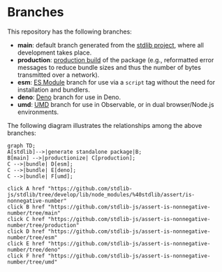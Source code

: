 <!--

@license Apache-2.0

Copyright (c) 2022 The Stdlib Authors.

Licensed under the Apache License, Version 2.0 (the "License");
you may not use this file except in compliance with the License.
You may obtain a copy of the License at

    http://www.apache.org/licenses/LICENSE-2.0

Unless required by applicable law or agreed to in writing, software
distributed under the License is distributed on an "AS IS" BASIS,
WITHOUT WARRANTIES OR CONDITIONS OF ANY KIND, either express or implied.
See the License for the specific language governing permissions and
limitations under the License.

-->

# Branches

This repository has the following branches:

-   **main**: default branch generated from the [stdlib project][stdlib-url], where all development takes place.
-   **production**: [production build][production-url] of the package (e.g., reformatted error messages to reduce bundle sizes and thus the number of bytes transmitted over a network).
-   **esm**: [ES Module][esm-url] branch for use via a `script` tag without the need for installation and bundlers.
-   **deno**: [Deno][deno-url] branch for use in Deno.
-   **umd**: [UMD][umd-url] branch for use in Observable, or in dual browser/Node.js environments.

The following diagram illustrates the relationships among the above branches:

```mermaid
graph TD;
A[stdlib]-->|generate standalone package|B;
B[main] -->|productionize| C[production];
C -->|bundle| D[esm];
C -->|bundle| E[deno];
C -->|bundle| F[umd];

click A href "https://github.com/stdlib-js/stdlib/tree/develop/lib/node_modules/%40stdlib/assert/is-nonnegative-number"
click B href "https://github.com/stdlib-js/assert-is-nonnegative-number/tree/main"
click C href "https://github.com/stdlib-js/assert-is-nonnegative-number/tree/production"
click D href "https://github.com/stdlib-js/assert-is-nonnegative-number/tree/esm"
click E href "https://github.com/stdlib-js/assert-is-nonnegative-number/tree/deno"
click F href "https://github.com/stdlib-js/assert-is-nonnegative-number/tree/umd"
```

[stdlib-url]: https://github.com/stdlib-js/stdlib/tree/develop/lib/node_modules/%40stdlib/assert/is-nonnegative-number
[production-url]: https://github.com/stdlib-js/assert-is-nonnegative-number/tree/production
[deno-url]: https://github.com/stdlib-js/assert-is-nonnegative-number/tree/deno
[umd-url]: https://github.com/stdlib-js/assert-is-nonnegative-number/tree/umd
[esm-url]: https://github.com/stdlib-js/assert-is-nonnegative-number/tree/esm